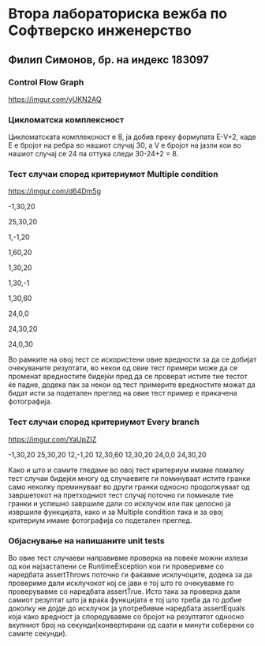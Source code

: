 # Втора лабораториска вежба по Софтверско инженерство

## Филип Симонов, бр. на индекс 183097

###  Control Flow Graph

https://imgur.com/yUKN2AQ

### Цикломатска комплексност

Цикломатската комплексност е 8, ја добив преку формулата E-V+2, каде Е е бројот на ребра во нашиот случај 30, 
а V е бројот на јазли кои во нашиот случај се 24 па оттука следи 30-24+2 = 8. 

### Тест случаи според критериумот  Multiple condition

https://imgur.com/d64Dm5g

-1,30,20

25,30,20

1,-1,20

1,60,20

1,30,20

1,30,-1

1,30,60

24,0,0

24,30,20

24,0,30

Во рамките на овој тест се искористени овие вредности за да се добијат очекуваните резултати, во некои од овие тест примери може да се променат вредностите бидејќи пред да се проверат истите тие тестот ќе падне, додека пак за некои од тест примерите вредностите можат да бидат исти за подетален преглед на овие тест пример е прикачена фотографија.

### Тест случаи според критериумот Every branch

https://imgur.com/YaUpZIZ

-1,30,20
25,30,20
12,-1,20
12,30,60
12,30,20
24,0,0
24,30,20

Како и што и самите гледаме во овој тест критериум имаме помалку тест случаи бидејќи многу од случаевите ги поминуваат истите гранки само неколку преминуваат во други гранки односно продолжуваат од завршетокот на претходниот тест случај поточно ги поминале тие гранки и успешно завршиле дали со исклучок или пак целосно ја извршиле функцијата, како и за Multiple condition така и за овој критериум имаме фотографија со подетален преглед.

### Објаснување на напишаните unit tests

Во овие тест случаеви направивме проверка на повеќе можни излези од кои најзастапени се RuntimeException кои ги проверивме со наредбата assertThrows поточно ги фаќавме исклучоците, додека за да провериме дали исклучокот кој се јави е тој што го очекувавме го проверувавме со наредбата assertTrue.
Исто така за проверка дали самиот резултат што ја враќа функцијата е тој што треба да го добие доколку не дојде до исклучок ја употребивме наредбата assertEquals која како вредност ја споредувавме со бројот на резултатот односно вкупниот број на секунди(конвертирани од саати и минути соберени со самите секунди).

